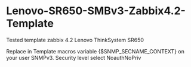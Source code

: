 # Lenovo-SR650-SMBv3-Zabbix4.2-Template

Tested template zabbix 4.2 Lenovo ThinkSystem SR650  

Replace in Template macros variable {$SNMP_SECNAME_CONTEXT} on your user SNMPv3. 
Security level select NoauthNoPriv
